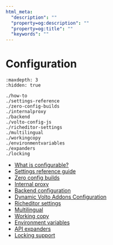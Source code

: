 ```yaml
---
html_meta:
  "description": ""
  "property=og:description": ""
  "property=og:title": ""
  "keywords": ""
---
```


# Configuration


```{toctree}
:maxdepth: 3
:hidden: true

./how-to
./settings-reference
./zero-config-builds
./internalproxy
./backend
./volto-config-js
./richeditor-settings
./multilingual
./workingcopy
./environmentvariables
./expanders
./locking
```

- [What is configurable?](./how-to.md)
- [Settings reference guide](./settings-reference.md)
- [Zero config builds](./zero-config-builds.md)
- [Internal proxy](./internalproxy.md)
- [Backend configuration](./backend.md)
- [Dynamic Volto Addons Configuration](./volto-config-js.md)
- [Richeditor settings](./richeditor-settings.md)
- [Multilingual](./multilingual.md)
- [Working copy](./workingcopy.md)
- [Environment variables](./environmentvariables.md)
- [API expanders](./expanders.md)
- [Locking support](./locking.md)
